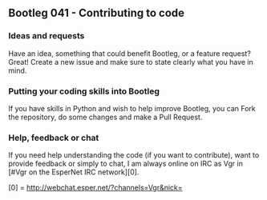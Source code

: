 ## Bootleg 041 - Contributing to code

### Ideas and requests

Have an idea, something that could benefit Bootleg, or a feature request? Great! Create a new issue and make sure to state clearly what you have in mind.

### Putting your coding skills into Bootleg

If you have skills in Python and wish to help improve Bootleg, you can Fork the repository, do some changes and make a Pull Request.

### Help, feedback or chat

If you need help understanding the code (if you want to contribute), want to provide feedback or simply to chat, I am always online on IRC as Vgr in [#Vgr on the EsperNet IRC network][0].

[0] = http://webchat.esper.net/?channels=Vgr&nick=